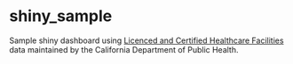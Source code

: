 # shiny_sample
Sample shiny dashboard using [Licenced and Certified Healthcare Facilities](https://data.chhs.ca.gov/dataset/healthcare-facility-locations/resource/098bbc36-044d-441f-9442-1f4db4d8aaa0) data maintained by the California Department of Public Health.
